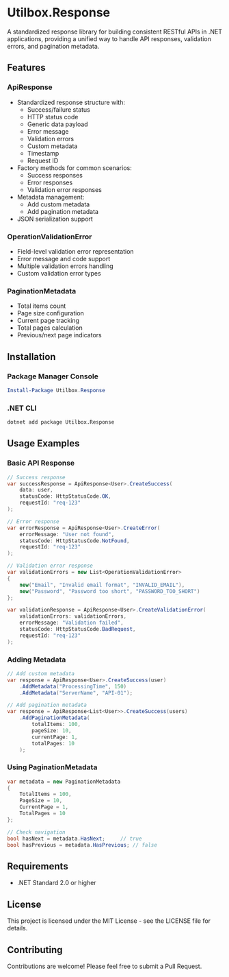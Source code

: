 # Utilbox.Response

A standardized response library for building consistent RESTful APIs in .NET applications, providing a unified way to handle API responses, validation errors, and pagination metadata.

## Features

### ApiResponse<T>

- Standardized response structure with:
  - Success/failure status
  - HTTP status code
  - Generic data payload
  - Error message
  - Validation errors
  - Custom metadata
  - Timestamp
  - Request ID
- Factory methods for common scenarios:
  - Success responses
  - Error responses
  - Validation error responses
- Metadata management:
  - Add custom metadata
  - Add pagination metadata
- JSON serialization support

### OperationValidationError

- Field-level validation error representation
- Error message and code support
- Multiple validation errors handling
- Custom validation error types

### PaginationMetadata

- Total items count
- Page size configuration
- Current page tracking
- Total pages calculation
- Previous/next page indicators

## Installation

### Package Manager Console

```powershell
Install-Package Utilbox.Response
```

### .NET CLI

```bash
dotnet add package Utilbox.Response
```

## Usage Examples

### Basic API Response

```csharp
// Success response
var successResponse = ApiResponse<User>.CreateSuccess(
    data: user,
    statusCode: HttpStatusCode.OK,
    requestId: "req-123"
);

// Error response
var errorResponse = ApiResponse<User>.CreateError(
    errorMessage: "User not found",
    statusCode: HttpStatusCode.NotFound,
    requestId: "req-123"
);

// Validation error response
var validationErrors = new List<OperationValidationError>
{
    new("Email", "Invalid email format", "INVALID_EMAIL"),
    new("Password", "Password too short", "PASSWORD_TOO_SHORT")
};

var validationResponse = ApiResponse<User>.CreateValidationError(
    validationErrors: validationErrors,
    errorMessage: "Validation failed",
    statusCode: HttpStatusCode.BadRequest,
    requestId: "req-123"
);
```

### Adding Metadata

```csharp
// Add custom metadata
var response = ApiResponse<User>.CreateSuccess(user)
    .AddMetadata("ProcessingTime", 150)
    .AddMetadata("ServerName", "API-01");

// Add pagination metadata
var response = ApiResponse<List<User>>.CreateSuccess(users)
    .AddPaginationMetadata(
        totalItems: 100,
        pageSize: 10,
        currentPage: 1,
        totalPages: 10
    );
```

### Using PaginationMetadata

```csharp
var metadata = new PaginationMetadata
{
    TotalItems = 100,
    PageSize = 10,
    CurrentPage = 1,
    TotalPages = 10
};

// Check navigation
bool hasNext = metadata.HasNext;     // true
bool hasPrevious = metadata.HasPrevious; // false
```

## Requirements

- .NET Standard 2.0 or higher

## License

This project is licensed under the MIT License - see the LICENSE file for details.

## Contributing

Contributions are welcome! Please feel free to submit a Pull Request.
